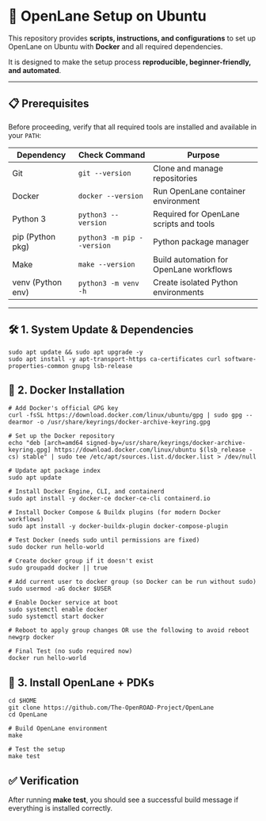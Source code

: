 # 🚀 OpenLane Setup on Ubuntu  

This repository provides **scripts, instructions, and configurations** to set up OpenLane on Ubuntu with **Docker** and all required dependencies.  

It is designed to make the setup process **reproducible, beginner-friendly, and automated**.  

---

## 📋 Prerequisites  

Before proceeding, verify that all required tools are installed and available in your `PATH`:  

| Dependency          | Check Command                | Purpose                                  |
|---------------------|-------------------------------|------------------------------------------|
| Git                 | `git --version`               | Clone and manage repositories            |
| Docker              | `docker --version`            | Run OpenLane container environment       |
| Python 3            | `python3 --version`           | Required for OpenLane scripts and tools   |
| pip (Python pkg)     | `python3 -m pip --version`    | Python package manager                   |
| Make                | `make --version`              | Build automation for OpenLane workflows   |
| venv (Python env)    | `python3 -m venv -h`          | Create isolated Python environments      |

---

## 🛠️ 1. System Update & Dependencies  
~~~
sudo apt update && sudo apt upgrade -y
sudo apt install -y apt-transport-https ca-certificates curl software-properties-common gnupg lsb-release
~~~
## 🐳 2. Docker Installation
~~~
# Add Docker's official GPG key
curl -fsSL https://download.docker.com/linux/ubuntu/gpg | sudo gpg --dearmor -o /usr/share/keyrings/docker-archive-keyring.gpg

# Set up the Docker repository
echo "deb [arch=amd64 signed-by=/usr/share/keyrings/docker-archive-keyring.gpg] https://download.docker.com/linux/ubuntu $(lsb_release -cs) stable" | sudo tee /etc/apt/sources.list.d/docker.list > /dev/null

# Update apt package index
sudo apt update

# Install Docker Engine, CLI, and containerd
sudo apt install -y docker-ce docker-ce-cli containerd.io

# Install Docker Compose & Buildx plugins (for modern Docker workflows)
sudo apt install -y docker-buildx-plugin docker-compose-plugin

# Test Docker (needs sudo until permissions are fixed)
sudo docker run hello-world

# Create docker group if it doesn't exist
sudo groupadd docker || true

# Add current user to docker group (so Docker can be run without sudo)
sudo usermod -aG docker $USER

# Enable Docker service at boot
sudo systemctl enable docker
sudo systemctl start docker

# Reboot to apply group changes OR use the following to avoid reboot
newgrp docker

# Final Test (no sudo required now)
docker run hello-world
~~~
## 🧰 3. Install OpenLane + PDKs
~~~
cd $HOME
git clone https://github.com/The-OpenROAD-Project/OpenLane
cd OpenLane

# Build OpenLane environment
make

# Test the setup
make test
~~~
## ✅ Verification
After running **make test**, you should see a successful build message if everything is installed correctly.
